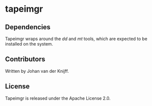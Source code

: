 # tapeimgr


## Dependencies

Tapeimgr wraps around the *dd* and *mt* tools, which are expected to be installed on the system.

## Contributors

Written by Johan van der Knijff. 

## License

Tapeimgr is released under the  Apache License 2.0.
